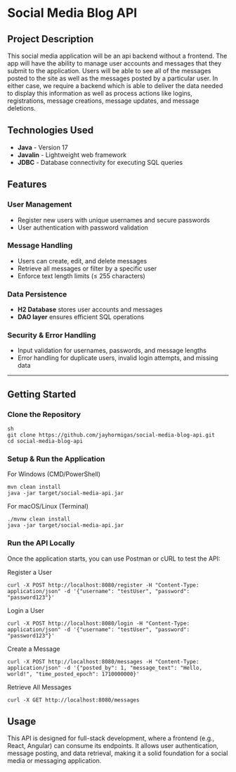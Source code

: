 # Social Media Blog API

## Project Description  
This social media application will be an api backend without a frontend. The app will have the ability to manage user accounts and messages that they submit to the application. Users will be able to see all of the messages posted to the site as well as the messages posted by a particular user. In either case, we require a backend which is able to deliver the data needed to display this information as well as process actions like logins, registrations, message creations, message updates, and message deletions.

## Technologies Used  
- **Java** - Version 17  
- **Javalin** - Lightweight web framework     
- **JDBC** - Database connectivity for executing SQL queries

## Features  

### User Management  
- Register new users with unique usernames and secure passwords  
- User authentication with password validation  

### Message Handling  
- Users can create, edit, and delete messages  
- Retrieve all messages or filter by a specific user  
- Enforce text length limits (≤ 255 characters)  

### Data Persistence  
- **H2 Database** stores user accounts and messages  
- **DAO layer** ensures efficient SQL operations  

### Security & Error Handling  
- Input validation for usernames, passwords, and message lengths  
- Error handling for duplicate users, invalid login attempts, and missing data  

---

## Getting Started  

### Clone the Repository  
```
sh
git clone https://github.com/jayhormigas/social-media-blog-api.git  
cd social-media-blog-api
```

### Setup & Run the Application
For Windows (CMD/PowerShell)
```
mvn clean install  
java -jar target/social-media-api.jar  
```

For macOS/Linux (Terminal)
```
./mvnw clean install  
java -jar target/social-media-api.jar  
```

### Run the API Locally
Once the application starts, you can use Postman or cURL to test the API:

Register a User
```
curl -X POST http://localhost:8080/register -H "Content-Type: application/json" -d '{"username": "testUser", "password": "password123"}'
```

Login a User
```
curl -X POST http://localhost:8080/login -H "Content-Type: application/json" -d '{"username": "testUser", "password": "password123"}'
```

Create a Message
```
curl -X POST http://localhost:8080/messages -H "Content-Type: application/json" -d '{"posted_by": 1, "message_text": "Hello, world!", "time_posted_epoch": 1710000000}'
```

Retrieve All Messages
```
curl -X GET http://localhost:8080/messages
```

## Usage
This API is designed for full-stack development, where a frontend (e.g., React, Angular) can consume its endpoints. It allows user authentication, message posting, and data retrieval, making it a solid foundation for a social media or messaging application.
